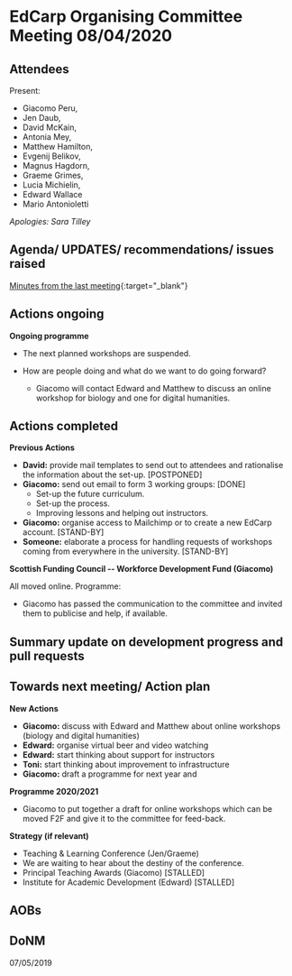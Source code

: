 # EdCarp Organising Committee Meeting 08/04/2020

## Attendees

Present: 

* Giacomo Peru, 
* Jen Daub, 
* David McKain, 
* Antonia Mey, 
* Matthew Hamilton, 
* Evgenij Belikov, 
* Magnus Hagdorn, 
* Graeme Grimes, 
* Lucia Michielin, 
* Edward Wallace 
* Mario Antonioletti

_Apologies: Sara Tilley_


## Agenda/ UPDATES/ recommendations/ issues raised

[Minutes from the last meeting](https://github.com/edcarp/organising-committee/blob/EdCarp-OrgCom-minutes-Rob/minutes/2020-02-07-EdCarp-Organising-Committee.md){:target="_blank"}

## Actions ongoing

**Ongoing programme**

* The next planned workshops are suspended.
* How are people doing and what do we want to do going forward?

  * Giacomo will contact Edward and Matthew to discuss an online workshop for biology and one for digital humanities.


## Actions completed

**Previous Actions**

* **David:** provide mail templates to send out to attendees and rationalise the information about the set-up. [POSTPONED]
* **Giacomo:** send out email to form 3 working groups: [DONE]
  * Set-up the future curriculum.
  * Set-up the process.
  * Improving lessons and helping out instructors.
* **Giacomo:** organise access to Mailchimp or to create a new EdCarp account. [STAND-BY]
* **Someone:** elaborate a process for handling requests of workshops coming from everywhere in the university. [STAND-BY]

**Scottish Funding Council -- Workforce Development Fund (Giacomo)**

All moved online. Programme:

* Giacomo has passed the communication to the committee and invited them to publicise and help, if available.



## Summary update on development progress and pull requests

## Towards next meeting/ Action plan

**New Actions**

* **Giacomo:** discuss with Edward and Matthew about online workshops (biology and digital humanities)
* **Edward:** organise virtual beer and video watching
* **Edward:** start thinking about support for instructors
* **Toni:** start thinking about improvement to infrastructure
* **Giacomo:** draft a programme for next year and 

**Programme 2020/2021**

* Giacomo to put together a draft for online workshops which can be moved F2F and give it to the committee for feed-back.

**Strategy (if relevant)**

* Teaching & Learning Conference (Jen/Graeme)
* We are waiting to hear about the destiny of the conference.
* Principal Teaching Awards (Giacomo) [STALLED]
* Institute for Academic Development (Edward) [STALLED]

## AOBs

## DoNM

07/05/2019
